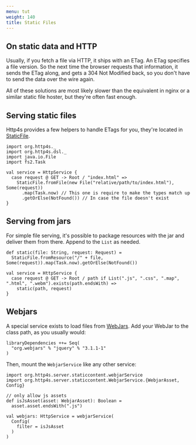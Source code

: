 ```yaml
---
menu: tut
weight: 140
title: Static Files
---
```


## On static data and HTTP
Usually, if you fetch a file via HTTP, it ships with an ETag. An ETag specifies
a file version. So the next time the browser requests that information, it sends
the ETag along, and gets a 304 Not Modified back, so you don't have to send the
data over the wire again.

All of these solutions are most likely slower than the equivalent in nginx or a
similar static file hoster, but they're often fast enough.

## Serving static files
Http4s provides a few helpers to handle ETags for you, they're located in [StaticFile].

```tut:book
import org.http4s._
import org.http4s.dsl._
import java.io.File
import fs2.Task

val service = HttpService {
  case request @ GET -> Root / "index.html" =>
    StaticFile.fromFile(new File("relative/path/to/index.html"), Some(request))
      .map(Task.now) // This one is require to make the types match up
      .getOrElse(NotFound()) // In case the file doesn't exist
}
```

## Serving from jars
For simple file serving, it's possible to package resources with the jar and
deliver them from there. Append to the `List` as needed.

```tut:book
def static(file: String, request: Request) =
  StaticFile.fromResource("/" + file, Some(request)).map(Task.now).getOrElse(NotFound())

val service = HttpService {
  case request @ GET -> Root / path if List(".js", ".css", ".map", ".html", ".webm").exists(path.endsWith) =>
    static(path, request)
}
```

## Webjars

A special service exists to load files from [WebJars](http://www.webjars.org). Add your WebJar to the
class path, as you usually would:

```tut:book:nofail
libraryDependencies ++= Seq(
  "org.webjars" % "jquery" % "3.1.1-1"
)
```

Then, mount the `WebjarService` like any other service:

```tut:book
import org.http4s.server.staticcontent.webjarService
import org.http4s.server.staticcontent.WebjarService.{WebjarAsset, Config}

// only allow js assets
def isJsAsset(asset: WebjarAsset): Boolean =
  asset.asset.endsWith(".js")

val webjars: HttpService = webjarService(
  Config(
    filter = isJsAsset
  )
)
```

[StaticFile]: ../api/#org.http4s.StaticFile$
